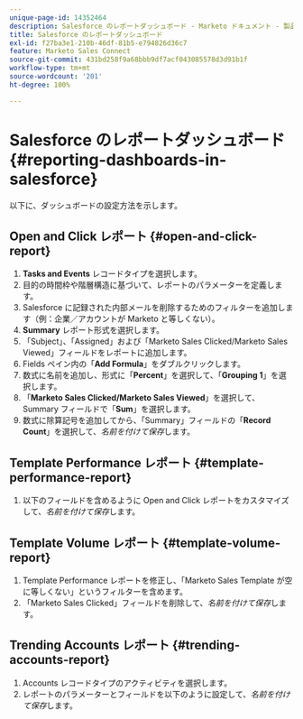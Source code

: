```yaml
---
unique-page-id: 14352464
description: Salesforce のレポートダッシュボード - Marketo ドキュメント - 製品ドキュメント
title: Salesforce のレポートダッシュボード
exl-id: f27ba3e1-210b-46df-81b5-e794826d36c7
feature: Marketo Sales Connect
source-git-commit: 431bd258f9a68bbb9df7acf043085578d3d91b1f
workflow-type: tm+mt
source-wordcount: '201'
ht-degree: 100%

---
```


# Salesforce のレポートダッシュボード {#reporting-dashboards-in-salesforce}

以下に、ダッシュボードの設定方法を示します。

## Open and Click レポート {#open-and-click-report}

1. **Tasks and Events** レコードタイプを選択します。
1. 目的の時間枠や階層構造に基づいて、レポートのパラメーターを定義します。
1. Salesforce に記録された内部メールを削除するためのフィルターを追加します（例：企業／アカウントが Marketo と等しくない）。
1. **Summary** レポート形式を選択します。
1. 「Subject」、「Assigned」および「Marketo Sales Clicked/Marketo Sales Viewed」フィールドをレポートに追加します。
1. Fields ペイン内の「**Add Formula**」をダブルクリックします。
1. 数式に名前を追加し、形式に「**Percent**」を選択して、「**Grouping 1**」を選択します。
1. 「**Marketo Sales Clicked/Marketo Sales Viewed**」を選択して、Summary フィールドで「**Sum**」を選択します。
1. 数式に除算記号を追加してから、「Summary」フィールドの「**Record Count**」を選択して、_名前を付けて保存_&#x200B;します。

## Template Performance レポート {#template-performance-report}

1. 以下のフィールドを含めるように Open and Click レポートをカスタマイズして、_名前を付けて保存_&#x200B;します。

## Template Volume レポート {#template-volume-report}

1. Template Performance レポートを修正し、「Marketo Sales Template が空に等しくない」というフィルターを含めます。
1. 「Marketo Sales Clicked」フィールドを削除して、_名前を付けて保存_&#x200B;します。

## Trending Accounts レポート {#trending-accounts-report}

1. Accounts レコードタイプのアクティビティを選択します。
1. レポートのパラメーターとフィールドを以下のように設定して、_名前を付けて保存_&#x200B;します。
